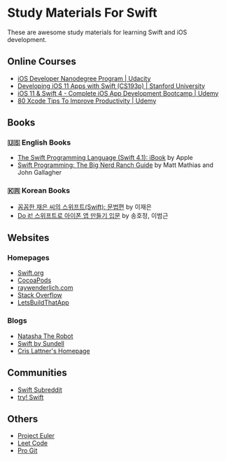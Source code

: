 # Study Materials For Swift
These are awesome study materials for learning Swift and iOS development.
## Online Courses
- [iOS Developer Nanodegree Program | Udacity](https://www.udacity.com/course/ios-developer-nanodegree--nd003)
- [Developing iOS 11 Apps with Swift (CS193p) | Stanford University](https://itunes.apple.com/us/course/developing-ios-11-apps-with-swift/id1309275316)
- [iOS 11 & Swift 4 - Complete iOS App Development Bootcamp | Udemy](https://www.udemy.com/ios-11-app-development-bootcamp/learn/v4/overview)
- [80 Xcode Tips To Improve Productivity | Udemy](https://www.udemy.com/xcode-tips-and-tricks/learn/v4/overview)
## Books
### 🇺🇸 English Books
- [The Swift Programming Language (Swift 4.1): iBook](https://developer.apple.com/library/content/documentation/Swift/Conceptual/Swift_Programming_Language/index.html#//apple_ref/doc/uid/TP40014097-CH3-ID0) by Apple
- [Swift Programming: The Big Nerd Ranch Guide](https://www.bignerdranch.com/books/swift-programming/) by Matt Mathias and John Gallagher
### 🇰🇷 Korean Books
- [꼼꼼한 재은 씨의 스위프트(Swift): 문법편](https://kyobobook.co.kr/product/detailViewKor.laf?mallGb=KOR&ejkGb=KOR&barcode=9791186710234&orderClick=JAj) by 이재은
- [Do it! 스위프트로 아이폰 앱 만들기 입문](http://www.kyobobook.co.kr/product/detailViewKor.laf?ejkGb=KOR&mallGb=KOR&barcode=9791188612147&orderClick=LAG&Kc=) by 송호정, 이범근
## Websites
### Homepages
- [Swift.org](https://swift.org)
- [CocoaPods](https://cocoapods.org)
- [raywenderlich.com](https://www.raywenderlich.com)
- [Stack Overflow](https://stackoverflow.com)
- [LetsBuildThatApp](https://www.letsbuildthatapp.com)
### Blogs
- [Natasha The Robot](https://www.natashatherobot.com)
- [Swift by Sundell](https://www.swiftbysundell.com)
- [Cris Lattner's Homepage](http://nondot.org/sabre/)
## Communities
- [Swift Subreddit](https://www.reddit.com/r/swift/)
- [try! Swift](https://www.tryswift.co)
## Others
- [Project Euler](https://projecteuler.net)
- [Leet Code](https://leetcode.com)
- [Pro Git](https://git-scm.com/book/en/v2)
